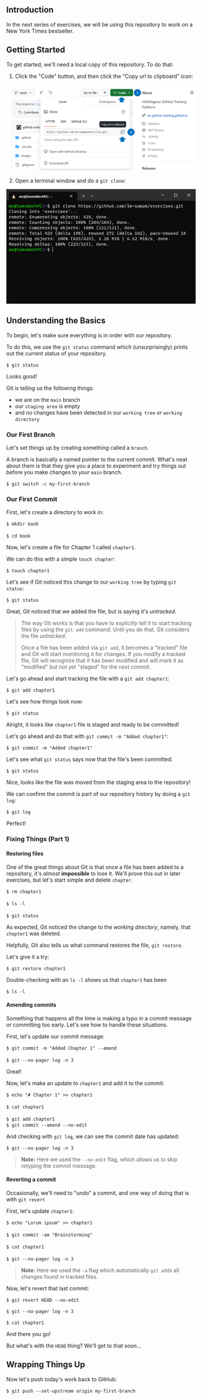 <!--
  <<< Author notes: Step 1 >>>
  Choose 3-5 steps for your course.
  The first step is always the hardest, so pick something easy!
  Link to docs.github.com for further explanations.
  Encourage users to open new tabs for steps!
-->

## Introduction

In the next series of exercises, we will be using this repository to work on a New York Times bestseller.

## Getting Started

To get started, we'll need a local copy of this repository.  To do that:

1. Click the "Code" button, and then click the "Copy url to clipboard" icon:

![](/images/image-9.png)

2. Open a terminal window and do a `git clone`:

![](/images/image-10.png)

## Understanding the Basics

To begin, let's make sure everything is in order with our repository.

To do this, we use the `git status` command which (unsurprisingly) prints out the current status of your repository.

```shellSession
$ git status
```

Looks good!

Git is telling us the following things:
- we are on the `main` branch
- our `staging area` is empty
- and no changes have been detected in our `working tree` _or_ `working directory`

### Our First Branch

Let's set things up by creating something called a `branch`.

A branch is basically a named pointer to the current commit.  What's neat about them is that they give you a place to experiment and try things out before you make changes to your `main` branch.

```shellSession
$ git switch -c my-first-branch
```

### Our First Commit

First, let's create a directory to work in:

```shellSession
$ mkdir book

$ cd book
```

Now, let's create a file for Chapter 1 called `chapter1`.

We can do this with a simple `touch chapter`:

```shellSession
$ touch chapter1
```

Let's see if Git noticed this change to our `working tree` by typing `git status`:

```shellSession
$ git status
```

Great, Git noticed that we added the file, but is saying it's _untracked_.

> The way Git works is that you have to _explicitly_ tell it to start tracking files by using the `git add` command.  Until you do that, Git considers the file _untracked_.
>
> Once a file has been added via `git add`, it becomes a "tracked" file and Git will start monitoring it for changes. If you modify a tracked file, Git will recognize that it has been modified and will mark it as "modified" but not yet "staged" for the next commit.

Let's go ahead and start tracking the file with a `git add chapter1`:

```shellSession
$ git add chapter1
```

Let's see how things look now:

```shellSession
$ git status
```

Alright, it looks like `chapter1` file is staged and ready to be committed!

Let's go ahead and do that with `git commit -m "Added chapter1"`:

```shellSession
$ git commit -m "Added chapter1"
```

Let's see what `git status` says now that the file's been committed:

```shellSession
$ git status
```

Nice, looks like the file was moved from the staging area to the repository!

We can confirm the commit is part of our repository history by doing a `git log`:

```shellSession
$ git log
```

Perfect!

### Fixing Things (Part 1)

#### Restoring files

One of the great things about Git is that once a file has been added to a repository, it's _almost_ **impossible** to lose it.  We'll prove this out in later exercises, but let's start simple and delete `chapter`.

```shellSession
$ rm chapter1

$ ls -l

$ git status
```

As expected, Git noticed the change to the _working directory_, namely, that `chapter1` was deleted.

Helpfully, Git also tells us what command restores the file, `git restore`.

Let's give it a try:

```shellSession
$ git restore chapter1
```

Double-checking with an `ls -l` shows us that `chapter1` has been

```shellSession
$ ls -l
```

#### Amending commits

Something that happens all the time is making a typo in a commit message or committing too early.  Let's see how to handle these situations.

First, let's update our commit message:

```shellSession
$ git commit -m "Added Chapter 1" --amend

$ git --no-pager log -n 3
```

Great!

Now, let's make an update to `chapter1` and add it to the commit:

```shellSession
$ echo "# Chapter 1" >> chapter1

$ cat chapter1

$ git add chapter1
$ git commit --amend --no-edit
```

And checking with `git log`, we can see the commit date has updated:

```shellSession
$ git --no-pager log -n 3
```

> **Note:** Here we used the `--no-edit` flag, which allows us to skip retyping the commit message.

#### Reverting a commit

Occasionally, we'll need to "undo" a commit, and one way of doing that is with `git revert`

First, let's update `chapter1`:

```shellSession
$ echo "Lorum ipsum" >> chapter1

$ git commit -am "Brainstorming"

$ cat chapter1

$ git --no-pager log -n 3
```

> **Note:** Here we used the `-a` flag which automatically `git add`s all changes found in tracked files.

Now, let's revert that last commit:

```shellSession
$ git revert HEAD --no-edit
```

```shellSession
$ git --no-pager log -n 3
```

```shellSession
$ cat chapter1
```

And there you go!

But what's with the `HEAD` thing?  We'll get to that soon...

## Wrapping Things Up


Now let's push today's work back to GitHub:

```shellSession
$ git push --set-upstream origin my-first-branch
```
